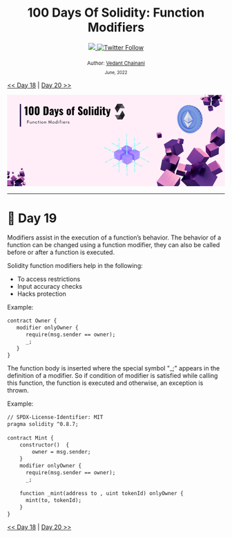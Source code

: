 <div align="center">
  <h1> 100 Days Of Solidity: Function Modifiers </h1>
  <a class="header-badge" target="_blank" href="https://dev.to/envoy_">
  <img src="https://img.shields.io/badge/dev.to-0A0A0A?style=for-the-badge&logo=devdotto&logoColor=white">
  </a>
  <a class="header-badge" target="_blank" href="https://twitter.com/Envoy_1084">
  <img alt="Twitter Follow" src="https://img.shields.io/twitter/follow/Envoy_1084?style=social">
  </a>

<sub>Author:
<a href="https://dev.to/envoy_" target="_blank">Vedant Chainani</a><br>
<small> June, 2022</small>
</sub>
</div>

[<< Day 18](../Day%20018%20-%20Revert%20Statement/readme.md) | [Day 20 >>]()

![Cover](./cover.png)

---

# 📔 Day 19

Modifiers assist in the execution of a function’s behavior. The behavior of a function can be changed using a function modifier, they can also be called before or after a function is executed.

Solidity function modifiers help in the following:

- To access restrictions
- Input accuracy checks
- Hacks protection

Example:
```solidity
contract Owner {
   modifier onlyOwner {
      require(msg.sender == owner);
      _;
   }
}
```

The function body is inserted where the special symbol "_;" appears in the definition of a modifier. So if condition of modifier is satisfied while calling this function, the function is executed and otherwise, an exception is thrown.

Example:
```solidity
// SPDX-License-Identifier: MIT
pragma solidity ^0.8.7;

contract Mint {
    constructor()  {
        owner = msg.sender;
    }
    modifier onlyOwner {
      require(msg.sender == owner);
      _;

    function _mint(address to , uint tokenId) onlyOwner {
      mint(to, tokenId);
    }
}
```

[<< Day 18](../Day%20018%20-%20Revert%20Statement/readme.md) | [Day 20 >>]()